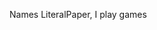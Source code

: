 Names LiteralPaper, I play games
  

<!---
LiteralPaper/LiteralPaper is a ✨ special ✨ repository because its `README.md` (this file) appears on your GitHub profile.
You can click the Preview link to take a look at your changes.
--->
